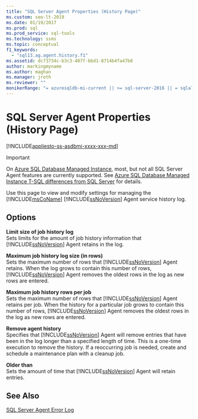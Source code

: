 ```yaml
---
title: "SQL Server Agent Properties (History Page)"
ms.custom: seo-lt-2019
ms.date: 01/19/2017
ms.prod: sql
ms.prod_service: sql-tools
ms.technology: ssms
ms.topic: conceptual
f1_keywords: 
  - "sql13.ag.agent.history.f1"
ms.assetid: dc73734c-b3c3-407f-bbd1-8714b4fa47b0
author: markingmyname
ms.author: maghan
ms.manager: jroth
ms.reviewer: ""
monikerRange: "= azuresqldb-mi-current || >= sql-server-2016 || = sqlallproducts-allversions"
---
```

# SQL Server Agent Properties (History Page)
[!INCLUDE[appliesto-ss-asdbmi-xxxx-xxx-md](../../includes/appliesto-ss-asdbmi-xxxx-xxx-md.md)]

> [!IMPORTANT]  
> On [Azure SQL Database Managed Instance](https://docs.microsoft.com/azure/sql-database/sql-database-managed-instance), most, but not all SQL Server Agent features are currently supported. See [Azure SQL Database Managed Instance T-SQL differences from SQL Server](https://docs.microsoft.com/azure/sql-database/sql-database-managed-instance-transact-sql-information#sql-server-agent) for details.

Use this page to view and modify settings for managing the [!INCLUDE[msCoName](../../includes/msconame_md.md)] [!INCLUDE[ssNoVersion](../../includes/ssnoversion-md.md)] Agent service history log.  
  
## Options  
**Limit size of job history log**  
Sets limits for the amount of job history information that [!INCLUDE[ssNoVersion](../../includes/ssnoversion-md.md)] Agent retains in the log.  
  
**Maximum job history log size (in rows)**  
Sets the maximum number of rows that [!INCLUDE[ssNoVersion](../../includes/ssnoversion-md.md)] Agent retains. When the log grows to contain this number of rows, [!INCLUDE[ssNoVersion](../../includes/ssnoversion-md.md)] Agent removes the oldest rows in the log as new rows are entered.  
  
**Maximum job history rows per job**  
Sets the maximum number of rows that [!INCLUDE[ssNoVersion](../../includes/ssnoversion-md.md)] Agent retains per job. When the history for a particular job grows to contain this number of rows, [!INCLUDE[ssNoVersion](../../includes/ssnoversion-md.md)] Agent removes the oldest rows in the log as new rows are entered.  
  
**Remove agent history**  
Specifies that [!INCLUDE[ssNoVersion](../../includes/ssnoversion-md.md)] Agent will remove entries that have been in the log longer than a specified length of time. This is a one-time execution to remove the history. If a reoccurring job is needed, create and schedule a maintenance plan with a cleanup job.  
  
**Older than**  
Sets the amount of time that [!INCLUDE[ssNoVersion](../../includes/ssnoversion-md.md)] Agent will retain entries.  
  
## See Also  
[SQL Server Agent Error Log](../../ssms/agent/sql-server-agent-error-log.md)  
  
